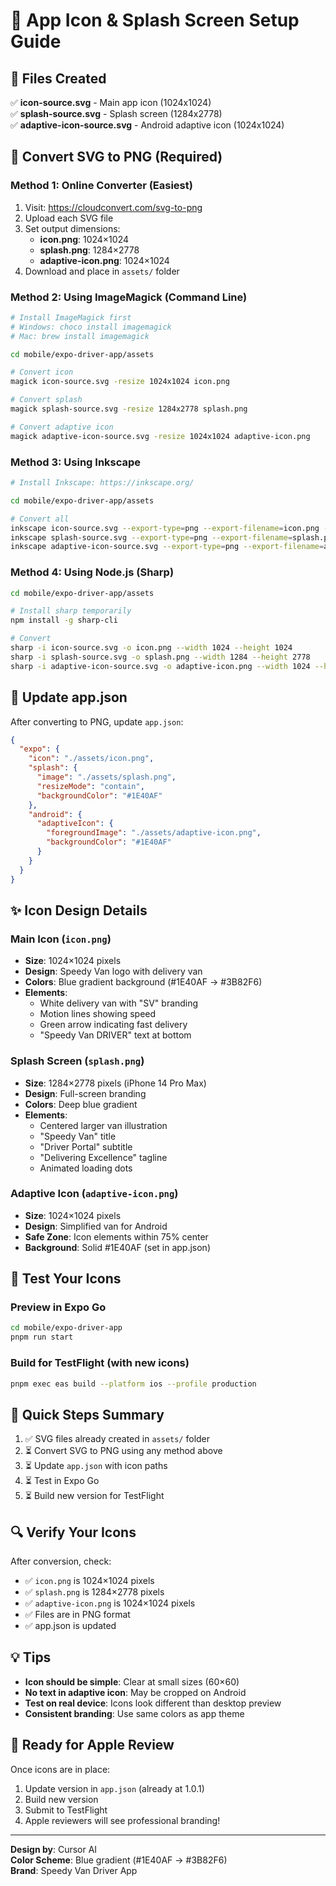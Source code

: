 # 🎨 App Icon & Splash Screen Setup Guide

## 📁 Files Created

✅ **icon-source.svg** - Main app icon (1024x1024)  
✅ **splash-source.svg** - Splash screen (1284x2778)  
✅ **adaptive-icon-source.svg** - Android adaptive icon (1024x1024)

## 🔄 Convert SVG to PNG (Required)

### Method 1: Online Converter (Easiest)

1. Visit: https://cloudconvert.com/svg-to-png
2. Upload each SVG file
3. Set output dimensions:
   - **icon.png**: 1024×1024
   - **splash.png**: 1284×2778
   - **adaptive-icon.png**: 1024×1024
4. Download and place in `assets/` folder

### Method 2: Using ImageMagick (Command Line)

```bash
# Install ImageMagick first
# Windows: choco install imagemagick
# Mac: brew install imagemagick

cd mobile/expo-driver-app/assets

# Convert icon
magick icon-source.svg -resize 1024x1024 icon.png

# Convert splash
magick splash-source.svg -resize 1284x2778 splash.png

# Convert adaptive icon
magick adaptive-icon-source.svg -resize 1024x1024 adaptive-icon.png
```

### Method 3: Using Inkscape

```bash
# Install Inkscape: https://inkscape.org/

cd mobile/expo-driver-app/assets

# Convert all
inkscape icon-source.svg --export-type=png --export-filename=icon.png -w 1024 -h 1024
inkscape splash-source.svg --export-type=png --export-filename=splash.png -w 1284 -h 2778
inkscape adaptive-icon-source.svg --export-type=png --export-filename=adaptive-icon.png -w 1024 -h 1024
```

### Method 4: Using Node.js (Sharp)

```bash
cd mobile/expo-driver-app/assets

# Install sharp temporarily
npm install -g sharp-cli

# Convert
sharp -i icon-source.svg -o icon.png --width 1024 --height 1024
sharp -i splash-source.svg -o splash.png --width 1284 --height 2778
sharp -i adaptive-icon-source.svg -o adaptive-icon.png --width 1024 --height 1024
```

## 📝 Update app.json

After converting to PNG, update `app.json`:

```json
{
  "expo": {
    "icon": "./assets/icon.png",
    "splash": {
      "image": "./assets/splash.png",
      "resizeMode": "contain",
      "backgroundColor": "#1E40AF"
    },
    "android": {
      "adaptiveIcon": {
        "foregroundImage": "./assets/adaptive-icon.png",
        "backgroundColor": "#1E40AF"
      }
    }
  }
}
```

## ✨ Icon Design Details

### Main Icon (`icon.png`)
- **Size**: 1024×1024 pixels
- **Design**: Speedy Van logo with delivery van
- **Colors**: Blue gradient background (#1E40AF → #3B82F6)
- **Elements**: 
  - White delivery van with "SV" branding
  - Motion lines showing speed
  - Green arrow indicating fast delivery
  - "Speedy Van DRIVER" text at bottom

### Splash Screen (`splash.png`)
- **Size**: 1284×2778 pixels (iPhone 14 Pro Max)
- **Design**: Full-screen branding
- **Colors**: Deep blue gradient
- **Elements**:
  - Centered larger van illustration
  - "Speedy Van" title
  - "Driver Portal" subtitle
  - "Delivering Excellence" tagline
  - Animated loading dots

### Adaptive Icon (`adaptive-icon.png`)
- **Size**: 1024×1024 pixels
- **Design**: Simplified van for Android
- **Safe Zone**: Icon elements within 75% center
- **Background**: Solid #1E40AF (set in app.json)

## 🧪 Test Your Icons

### Preview in Expo Go
```bash
cd mobile/expo-driver-app
pnpm run start
```

### Build for TestFlight (with new icons)
```bash
pnpm exec eas build --platform ios --profile production
```

## 🎯 Quick Steps Summary

1. ✅ SVG files already created in `assets/` folder
2. ⏳ Convert SVG to PNG using any method above
3. ⏳ Update `app.json` with icon paths
4. ⏳ Test in Expo Go
5. ⏳ Build new version for TestFlight

## 🔍 Verify Your Icons

After conversion, check:
- ✅ `icon.png` is 1024×1024 pixels
- ✅ `splash.png` is 1284×2778 pixels  
- ✅ `adaptive-icon.png` is 1024×1024 pixels
- ✅ Files are in PNG format
- ✅ app.json is updated

## 💡 Tips

- **Icon should be simple**: Clear at small sizes (60×60)
- **No text in adaptive icon**: May be cropped on Android
- **Test on real device**: Icons look different than desktop preview
- **Consistent branding**: Use same colors as app theme

## 🚀 Ready for Apple Review

Once icons are in place:
1. Update version in `app.json` (already at 1.0.1)
2. Build new version
3. Submit to TestFlight
4. Apple reviewers will see professional branding!

---

**Design by**: Cursor AI  
**Color Scheme**: Blue gradient (#1E40AF → #3B82F6)  
**Brand**: Speedy Van Driver App

